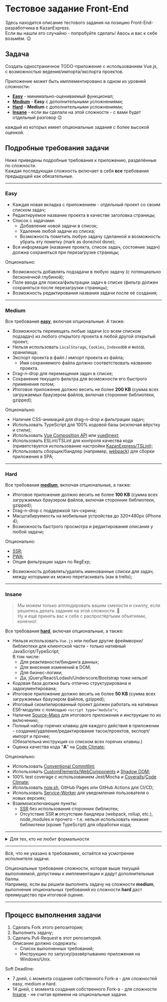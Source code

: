 # Тестовое задание Front-End

Здесь находится описание тестового задания на позицию Front-End-разработчика в KazanExpress.\
Если вы нашли его случайно - попробуйте сделать! Авось и вас к себе возьмём. 😉

## Задача

Создать одностраничное TODO-приложение с использованием Vue.js,\
с возможностью ведения/импорта/экспорта проектов.

Приложение может быть имплементировано в одном из уровней сложности:

- [**Easy**](#easy) - минимально-оцениваемый функционал;
- [**Medium**](#medium) - **Easy** с дополнительными усложнениями;
- [**Hard**](#hard) - **Medium** с дополнительными усложнениями;
- [**Insane**](#insane) - если вы сделали на этой сложности - с вами будет отдельный разговор 😉

каждый из которых имеет опциональные задания с более высокой оценкой.

## Подробные требования задачи

Ниже приведены подробные требования к приложению, разделённые по сложности.\
Каждая последующая сложность включает в себя **все** требования предыдущей как обязательные.

---

### **Easy**

- Каждая новая вкладка с приложением - отдельный проект со своим списком задач;
- Редактируемое название проекта в качестве заголовка страницы;
- Список с задачами:
  - Добавление новой задачи в список;
  - Удаление любой задачи из списка;
  - Возможность пометить любую задачу сделанной и возможность убрать эту пометку (mark as done/not done);
- Вся информация (название проекта, список задач, состояние задач) должна сохраняться при перезагрузке страницы;

Опционально:
- Возможность добавлять подзадачи в любую задачу (с потенциально бесконечной глубиной);
- Поле ввода для поиска/фильтрации задач в списке (фильтр должен сохраняться после перезагрузки страницы);
- Возможность редактирования названия задачи после её создания;

---

### **Medium**

Все требования [**easy**](#easy), включая опциональные.
А также:

- Возможность перемещать любые задачи (со всем списком подзадач) из любого открытого проекта в любой другой открытый проект;
- Нельзя использовать `LocalStorage`, `Cookies`, `IndexedDB` и `WebSQL` хранилища;
- Экспорт проекта в файл / импорт проекта из файла;
  - Имя сохраняемого файла должно соответствовать названию проекта.
- Drag-n-drop для перемещения задач в списке;
- Сохранение текущего фильтра для возможности его быстрого применения потом;
- Итоговое приложение должно весить не более **200 KB** (сумма всех загружаемых браузером файлов, включая сторонние библиотеки, gzipped);

Опционально:
- Наличие CSS-анимаций для drag-n-drop и фильтрации задач;
- Использовать TypeScript для 100% кодовой базы (исключая вёрстку и стили);
- Использовать [Vue Composition API](https://vue-composition-api-rfc.netlify.com/) или [vue@next](https://www.npmjs.com/package/vue/v/next);
- Использовать ESLint/TSLint для контроля качества кода (приветствуется использование настройки [KazanExpress/TSLint](https://github.com/KazanExpress/tslint));
- Использовать сборщик/бандлер (например, [webpack](https://webpack.js.org/)) для сборки приложения в SPA;

---

### **Hard**

Все требования [**medium**](#medium), включая опциональные, а также:

- Итоговое приложение должно весить не более **100 KB** (сумма всех загружаемых браузером файлов, включая сторонние библиотеки, gzipped);
- Drag-n-drop с поддержкой тач-скрина;
- Масштабируемость на мобильные устройства до 320*480px (iPhone 4);
- Возможность быстрого просмотра и редактирования описания у любой задачи;

Опционально:
- [SSR](https://google.com/search?q=SSR+(web+development));
- [PWA](https://google.com/search?q=PWA+(web+development));
- Опция фильтрации задач по RegExp;
<!-- - Если в двух вкладках открыт один и тот же проект (например, совершён импорт из одного и того же файла),\
  **все** действия в этих вкладках/проектах должны синхронизироваться без задержки.\
  Включая (но не ограничиваясь):
  - Название проекта;
  - Список, состояния, описания, порядок и названия всех задач\
    (например, при добавлении задачи в одной вкладке - она должна появиться и в другой);
  - Список сохранённых фильтров; -->
- Возможность добавлять/удалять именованные списки для задач, между которыми их можно перетаскивать (как в trello);

---

### **Insane**

> Мы можем только апплодировать вашим смелости и скиллу, если решитесь делать задание на этой сложности. 👏\
> Ну и ещё принять вас к себе с распростёртыми объятиями, конечно!

Все требования [**hard**](#hard), включая опциональные, а также:

- Нельзя использовать `Vue.js` или любые другие фреймворки/библиотеки для клиентской части - только нативный JavaScript/TypeScript;\
  В том числе:
  - Для реактивности/биндинга данных;
  - Для внесения изменений в DOM;
  - Для бизнес-логики;
  - Да, jQuery/React/Lodash/Underscore/Bootstrap тоже нельзя!
- Кодовая база должна быть отлично структурирована и задокументирована;
- Итоговое приложение должно весить не более **50 KB** (сумма всех загружаемых браузером файлов, gzipped);
- Итоговый скомпилированный проект должен работать на нативных ES6-модулях с помощью `<script type="module">`;
- Наличие [Source-Maps](https://developer.mozilla.org/en-US/docs/Tools/Debugger/How_to/Use_a_source_map) для итогового приложения и инструкции по их включению;
- Полный набор горячих клавиш для каждого действия в приложении - создание/удаление/редактирование тасок/проектов, экспорт/импорт и прочее;\
  (Обязательна инструкция со списком всех горячих клавиш.)
- Оценка качества кода "**A**" на [Code Climate](https://codeclimate.com);

Опционально:
- Использовать [Conventional Commitlint](https://github.com/conventional-changelog/commitlint);
- Использовать [CustomElements/WebComponents](https://developer.mozilla.org/en-US/docs/Web/Web_Components) и [Shadow DOM](https://developer.mozilla.org/en-US/docs/Web/Web_Components/Using_shadow_DOM);
- 100% test coverage с использованием Jest/Mocha и [Coveralls](https://coveralls.io)/[Code Climate](https://codeclimate.com);
- Использовать [now.sh](https://zeit.co/home), GitHub Pages или GitHub Actions для CI/CD;
- Использовать [Service-Worker](https://developer.mozilla.org/en-US/docs/Web/API/Service_Worker_API) для уведомления пользователя о новых версиях;
- Взаимоисключающие пункты:
  - [SSR](https://google.com/search?q=SSR+(web+development)) без использования сторонних библиотек;
  - Отсутствие SSR **и** отсутствие бандлера (webpack, rollup, etc.), node_modules и прочего - т.е. нельзя использовать никакие библиотеки (кроме TypeScript) для обработки кода;


---

<details><summary>Для тех, кто не любит формальности</summary>
Короче, надо написать очень всратый менеджер задач. Его таким просим, чтобы нам было проще оценить твои навыки и креативность в подходе к решению проблем (нам это важно 😎).

Представь проблему: Команда не может организованно вести список тасок. У каждого сотрудника есть свои хотелки к системе. Необходимо предоставить максимально приемлемый вариант реализации приложения, который устроит наибольшее количество пользователей.

Хотелки:
- Петя: Я хочу, чтобы можно было выгружать проект в файл, чтобы я мог прийти домой и открыть его там. Но я не хочу синхронизацию через клауд сервисы. Это небезопасно.

- Вася: Я привык работать с тысячами открытых вкладок браузера. Если в самой вкладке будут еще вкладки (подпроекты) - это будет меня бесить. Хочу, чтобы каждая открытая вкладка приложения была отдельным новым проектом, чтобы я их мог менеджить как и все мои вкладки через браузер!

- Коля: В одной популярной программе по работе с тасками очень плохо сделана фильтрация. Я хочу, чтобы когда я настраиваю фильтр - он, мать его, сохранялся при перезагрузке страницы! Было бы не плохо давать возможность создавать свой пресет фильтров для быстрого применения.

- Иван: Вот что должно происходить, когда кликаешь по таске? Правильно, должно открыться описание таски. Но другие сервисы посылают меня на новую страницу. Зачем? ведь есть модалки и их все любят! Максимум что я потерплю - выползающее нечто, которое не блокирует пользовательский интерфейс.

- Максим: Мне мало платят и я не могу себе позволить мак бук. или любой другой бук. У меня дома стоит Pentium 3 и там XP и старый браузер, который я не могу обновить. Он говорит, что я должен сначала обновить систему. Но я ничего ему не должен! Короче, я работаю из дома и на плохом компе. Пусть не виснет и работает!

- Марсель: Я ценитель прекрасного и хочу, чтобы любой софт, который я запускаю на своей машине обладал такими же восхитительными анимациями, как и моя любимая и самая крутая операционная система ♥

- Дима: Я ненавижу клавиатуры. Зачем их придумали, если есть тач скрин? Я хочу все двигать пальцами с телефона или планшета. Запилите плиз тач саппорт.

- Маша: Я хочу работать с коллегой над одним проектом. И было бы классно видеть в моей вкладке то, что делает он в своей.

</details>

---

Всё, что не указано в требованиях, остаётся на усмотрение исполнителя задачи.

Опциональные требования сложности, которая выше текущей выполняемой, допустимы к имплементации и дадут дополнительные баллы.\
Например, если вы решили выполнять задачу на сложности **medium**, выполнение опциональных требований из сложности **hard** даст преимущество при итоговой оценке.

---

## Процесс выполнения задачи

1. Сделать Fork этого репозитория;
2. Выполнить задачу;
3. Сделать Pull-Request в этот репозиторий.\
   Описание должно содержать:
   - Список выполненных требований;
   - Инструкцию по запуску/развёртыванию приложения на Windows/Unix.

Soft Deadline:
 - 7 дней, с момента создания собственного Fork-а - для сложностей easy, medium и hard.
 - 14 дней, с момента создания собственного Fork-а - для сложности [Insane](#insane) - не считая времени на опциональные задачи.
